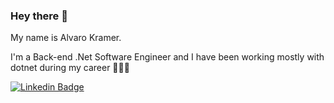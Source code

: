 ### Hey there 👋

My name is Alvaro Kramer.

I'm a Back-end .Net Software Engineer and I have been working mostly with dotnet during my career 👨🏻‍💻

[![Linkedin Badge](https://img.shields.io/badge/-LinkedIn-blue?style=flat-square&logo=Linkedin&logoColor=white&link=https://www.linkedin.com/in/alvaro-kramer)](https://www.linkedin.com/in/alvaro-kramer) 

